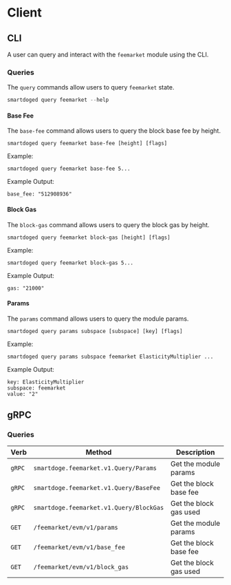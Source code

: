 <!--
order: 8 -->

# Client

## CLI

A user can query and interact with the `feemarket` module using the CLI.

### Queries

The `query` commands allow users to query `feemarket` state.

```go
smartdoged query feemarket --help
```

#### Base Fee

The `base-fee` command allows users to query the block base fee by height.

```
smartdoged query feemarket base-fee [height] [flags]
```

Example:

```
smartdoged query feemarket base-fee 5...
```

Example Output:

```
base_fee: "512908936"
```

#### Block Gas

The `block-gas` command allows users to query the block gas by height.

```
smartdoged query feemarket block-gas [height] [flags]
```

Example:

```
smartdoged query feemarket block-gas 5...
```

Example Output:

```
gas: "21000"
```

#### Params

The `params` command allows users to query the module params.

```
smartdoged query params subspace [subspace] [key] [flags]
```

Example:

```
smartdoged query params subspace feemarket ElasticityMultiplier ...
```

Example Output:

```
key: ElasticityMultiplier
subspace: feemarket
value: "2"
```


## gRPC

### Queries

| Verb   | Method                                               | Description                                                                |
| ------ | ---------------------------------------------------- | -------------------------------------------------------------------------- |
| `gRPC`  | `smartdoge.feemarket.v1.Query/Params`               | Get the module params                                                      |
| `gRPC`  | `smartdoge.feemarket.v1.Query/BaseFee`              | Get the block base fee                                                     |
| `gRPC`  | `smartdoge.feemarket.v1.Query/BlockGas`             | Get the block gas used                                                     |
| `GET`  | `/feemarket/evm/v1/params`                           | Get the module params                                                      |
| `GET`  | `/feemarket/evm/v1/base_fee`                         | Get the block base fee                                                     |
| `GET`  | `/feemarket/evm/v1/block_gas`                        | Get the block gas used                                                     |
